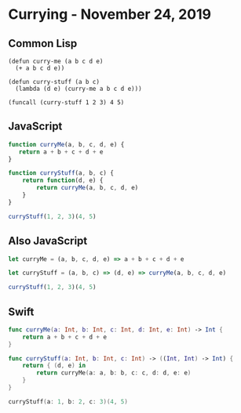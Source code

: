 # Currying - November 24, 2019

## Common Lisp
```common-lisp
(defun curry-me (a b c d e)
  (+ a b c d e))
​
(defun curry-stuff (a b c)
  (lambda (d e) (curry-me a b c d e)))
  
(funcall (curry-stuff 1 2 3) 4 5)
```
## JavaScript
```javascript
function curryMe(a, b, c, d, e) {
   return a + b + c + d + e
}

function curryStuff(a, b, c) {
    return function(d, e) {
        return curryMe(a, b, c, d, e)
    }
}

curryStuff(1, 2, 3)(4, 5)
```

## Also JavaScript
```javascript
let curryMe = (a, b, c, d, e) => a + b + c + d + e

let curryStuff = (a, b, c) => (d, e) => curryMe(a, b, c, d, e)

curryStuff(1, 2, 3)(4, 5)
```

## Swift
```swift
func curryMe(a: Int, b: Int, c: Int, d: Int, e: Int) -> Int {
    return a + b + c + d + e
}

func curryStuff(a: Int, b: Int, c: Int) -> ((Int, Int) -> Int) {
    return { (d, e) in
        return curryMe(a: a, b: b, c: c, d: d, e: e)
    }
}

curryStuff(a: 1, b: 2, c: 3)(4, 5)
```
